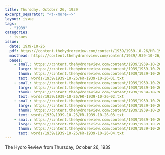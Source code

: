 ```yaml
---
title: Thursday, October 26, 1939
excerpt_separator: "<!--more-->"
layout: issue
tags:
  - "1939"
categories:
  - issues
issue:
  date: 1939-10-26
  pdf: https://content.thehydroreview.com/content/1939/1939-10-26/HR-1939-10-26.pdf
  masthead: https://content.thehydroreview.com/content/1939/1939-10-26/masthead/HR-1939-10-26.jpg
  pages:
    - small: https://content.thehydroreview.com/content/1939/1939-10-26/small/HR-1939-10-26-01.jpg
      large: https://content.thehydroreview.com/content/1939/1939-10-26/large/HR-1939-10-26-01.jpg
      thumb: https://content.thehydroreview.com/content/1939/1939-10-26/thumbnails/HR-1939-10-26-01.jpg
      text: words/1939/1939-10-26/HR-1939-10-26-01.txt
    - small: https://content.thehydroreview.com/content/1939/1939-10-26/small/HR-1939-10-26-02.jpg
      large: https://content.thehydroreview.com/content/1939/1939-10-26/large/HR-1939-10-26-02.jpg
      thumb: https://content.thehydroreview.com/content/1939/1939-10-26/thumbnails/HR-1939-10-26-02.jpg
      text: words/1939/1939-10-26/HR-1939-10-26-02.txt
    - small: https://content.thehydroreview.com/content/1939/1939-10-26/small/HR-1939-10-26-03.jpg
      large: https://content.thehydroreview.com/content/1939/1939-10-26/large/HR-1939-10-26-03.jpg
      thumb: https://content.thehydroreview.com/content/1939/1939-10-26/thumbnails/HR-1939-10-26-03.jpg
      text: words/1939/1939-10-26/HR-1939-10-26-03.txt
    - small: https://content.thehydroreview.com/content/1939/1939-10-26/small/HR-1939-10-26-04.jpg
      large: https://content.thehydroreview.com/content/1939/1939-10-26/large/HR-1939-10-26-04.jpg
      thumb: https://content.thehydroreview.com/content/1939/1939-10-26/thumbnails/HR-1939-10-26-04.jpg
      text: words/1939/1939-10-26/HR-1939-10-26-04.txt
---
```


The Hydro Review from Thursday, October 26, 1939

<!--more-->

